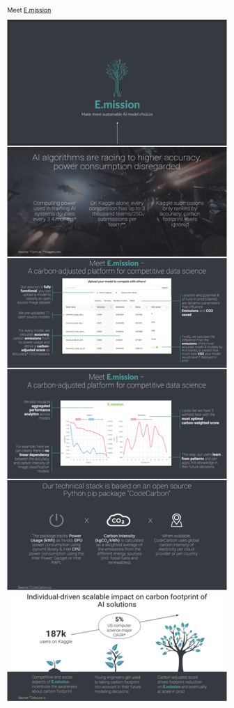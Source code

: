 Meet [E.mission](https://hackbusters.vercel.app)

![](./docs/1.png)
![](./docs/1-min-2.png)
![](./docs/2.png)
![](./docs/3.png)
![](./docs/4.png)
![](./docs/5.png)
